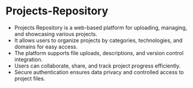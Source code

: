 # Projects-Repository
* Projects Repository is a web-based platform for uploading, managing, and showcasing various projects.
* It allows users to organize projects by categories, technologies, and domains for easy access.
* The platform supports file uploads, descriptions, and version control integration.
* Users can collaborate, share, and track project progress efficiently.
* Secure authentication ensures data privacy and controlled access to project files.
